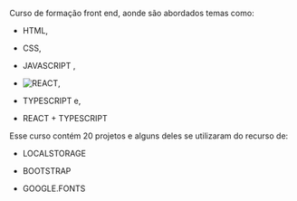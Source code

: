 Curso de formação front end, aonde são abordados temas como:

* HTML,

* CSS,

* JAVASCRIPT ,

* ![REACT](https://img.icons8.com/?size=100&id=wPohyHO_qO1a&format=png&color=000000),
  
* TYPESCRIPT e,
  
* REACT + TYPESCRIPT

Esse curso contém 20 projetos e alguns deles se utilizaram do recurso de:

* LOCALSTORAGE

* BOOTSTRAP 

* GOOGLE.FONTS
